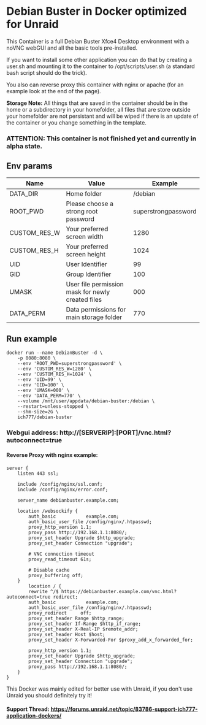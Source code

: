 # Debian Buster in Docker optimized for Unraid
This Container is a full Debian Buster Xfce4 Desktop environment with a noVNC webGUI and all the basic tools pre-installed.

If you want to install some other application you can do that by creating a user.sh and mounting it to the container to /opt/scripts/user.sh (a standard bash script should do the trick).

You also can reverse proxy this container with nginx or apache (for an example look at the end of the page).

**Storage Note:** All things that are saved in the container should be in the home or a subdirectory in your homefolder, all files that are store outside your homefolder are not persistant and will be wiped if there is an update of the container or you change something in the template.

### **ATTENTION:** This container is not finished yet and currently in alpha state.

## Env params
| Name | Value | Example |
| --- | --- | --- |
| DATA_DIR | Home folder | /debian |
| ROOT_PWD | Please choose a strong root password | superstrongpassword |
| CUSTOM_RES_W | Your preferred screen width | 1280 |
| CUSTOM_RES_H | Your preferred screen height | 1024 |
| UID | User Identifier | 99 |
| GID | Group Identifier | 100 |
| UMASK | User file permission mask for newly created files | 000 |
| DATA_PERM | Data permissions for main storage folder | 770 |

## Run example
```
docker run --name DebianBuster -d \
    -p 8080:8080 \
    --env 'ROOT_PWD=superstrongpassword' \
    --env 'CUSTOM_RES_W=1280' \
    --env 'CUSTOM_RES_H=1024' \
	--env 'UID=99' \
	--env 'GID=100' \
    --env 'UMASK=000' \
    --env 'DATA_PERM=770' \
	--volume /mnt/user/appdata/debian-buster:/debian \
    --restart=unless-stopped \
    --shm-size=2G \
	ich777/debian-buster
```

### Webgui address: http://[SERVERIP]:[PORT]/vnc.html?autoconnect=true


#### Reverse Proxy with nginx example:

```
server {
	listen 443 ssl;

	include /config/nginx/ssl.conf;
	include /config/nginx/error.conf;

	server_name debianbuster.example.com;

	location /websockify {
		auth_basic           example.com;
		auth_basic_user_file /config/nginx/.htpasswd;
		proxy_http_version 1.1;
		proxy_pass http://192.168.1.1:8080/;
		proxy_set_header Upgrade $http_upgrade;
		proxy_set_header Connection "upgrade";

		# VNC connection timeout
		proxy_read_timeout 61s;

		# Disable cache
		proxy_buffering off;
	}
		location / {
		rewrite ^/$ https://debianbuster.example.com/vnc.html?autoconnect=true redirect;
		auth_basic           example.com;
		auth_basic_user_file /config/nginx/.htpasswd;
		proxy_redirect     off;
		proxy_set_header Range $http_range;
		proxy_set_header If-Range $http_if_range;
		proxy_set_header X-Real-IP $remote_addr;
		proxy_set_header Host $host;
		proxy_set_header X-Forwarded-For $proxy_add_x_forwarded_for;

		proxy_http_version 1.1;
		proxy_set_header Upgrade $http_upgrade;
		proxy_set_header Connection "upgrade";
		proxy_pass http://192.168.1.1:8080/;
	}
}
```

This Docker was mainly edited for better use with Unraid, if you don't use Unraid you should definitely try it!

#### Support Thread: https://forums.unraid.net/topic/83786-support-ich777-application-dockers/